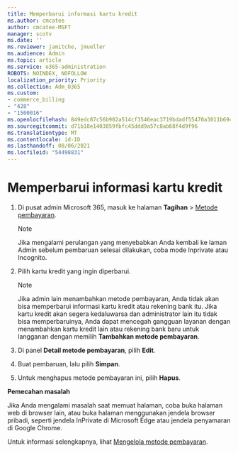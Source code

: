 ```yaml
---
title: Memperbarui informasi kartu kredit
ms.author: cmcatee
author: cmcatee-MSFT
manager: scotv
ms.date: ''
ms.reviewer: jamitche, jmueller
ms.audience: Admin
ms.topic: article
ms.service: o365-administration
ROBOTS: NOINDEX, NOFOLLOW
localization_priority: Priority
ms.collection: Adm_O365
ms.custom:
- commerce_billing
- "428"
- "1500016"
ms.openlocfilehash: 849edc87c56b902a514cf3546eac3719bdadf55470a3011b694182b1e22e2433
ms.sourcegitcommit: d71b18e1403859fbfc45ddd9a57c8ab68f4d9f96
ms.translationtype: MT
ms.contentlocale: id-ID
ms.lasthandoff: 08/06/2021
ms.locfileid: "54498831"
---
```

# <a name="update-credit-card-information"></a>Memperbarui informasi kartu kredit

1. Di pusat admin Microsoft 365, masuk ke halaman **Tagihan** \> [Metode pembayaran](https://go.microsoft.com/fwlink/p/?linkid=2018806).

    > [!NOTE]
    > Jika mengalami perulangan yang menyebabkan Anda kembali ke laman Admin sebelum pembaruan selesai dilakukan, coba mode Inprivate atau Incognito.
  
2. Pilih kartu kredit yang ingin diperbarui.

    > [!NOTE]
    > Jika admin lain menambahkan metode pembayaran, Anda tidak akan bisa memperbarui informasi kartu kredit atau rekening bank itu. Jika kartu kredit akan segera kedaluwarsa dan administrator lain itu tidak bisa memperbaruinya, Anda dapat mencegah gangguan layanan dengan menambahkan kartu kredit lain atau rekening bank baru untuk langganan dengan memilih **Tambahkan metode pembayaran**.
  
3. Di panel **Detail metode pembayaran**, pilih **Edit**.

4. Buat pembaruan, lalu pilih **Simpan**.

5. Untuk menghapus metode pembayaran ini, pilih **Hapus**.

**Pemecahan masalah**

Jika Anda mengalami masalah saat memuat halaman, coba buka halaman web di browser lain, atau buka halaman menggunakan jendela browser pribadi, seperti jendela InPrivate di Microsoft Edge atau jendela penyamaran di Google Chrome. 

Untuk informasi selengkapnya, lihat [Mengelola metode pembayaran](/microsoft-365/commerce/billing-and-payments/manage-payment-methods).